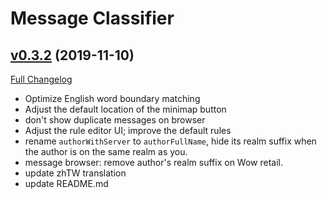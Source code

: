 # Message Classifier

## [v0.3.2](https://github.com/SwimmingTiger/MessageClassifier/tree/v0.3.2) (2019-11-10)
[Full Changelog](https://github.com/SwimmingTiger/MessageClassifier/compare/v0.3.1...v0.3.2)

- Optimize English word boundary matching  
- Adjust the default location of the minimap button  
- don't show duplicate messages on browser  
- Adjust the rule editor UI; improve the default rules  
- rename `authorWithServer` to `authorFullName`, hide its realm suffix when the author is on the same realm as you.  
- message browser: remove author's realm suffix on Wow retail.  
- update zhTW translation  
- update README.md  
